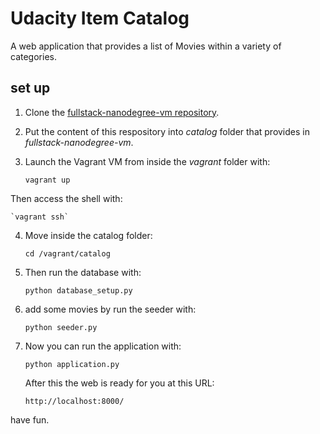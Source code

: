 # Udacity Item Catalog

A web application that provides a list of Movies within a variety of categories.

## set up

1. Clone the [fullstack-nanodegree-vm repository](https://github.com/udacity/fullstack-nanodegree-vm).

2. Put the content of this respository into *catalog* folder that provides in *fullstack-nanodegree-vm*.

3. Launch the Vagrant VM from inside the *vagrant* folder with:

    `vagrant up`

  Then access the shell with:

    `vagrant ssh`

4. Move inside the catalog folder:

    `cd /vagrant/catalog`

5. Then run the database with:

    `python database_setup.py`

6. add some movies by run the seeder with:

    `python seeder.py`

7. Now you can run the application with:

    `python application.py`

    After this the web is ready for you at this URL:

     `http://localhost:8000/`

have fun.

